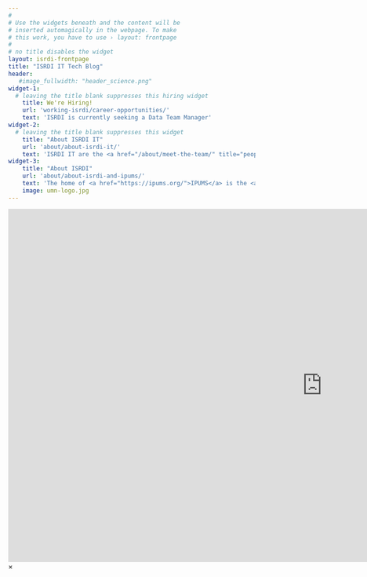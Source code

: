 ```yaml
---
#
# Use the widgets beneath and the content will be
# inserted automagically in the webpage. To make
# this work, you have to use › layout: frontpage
#
# no title disables the widget
layout: isrdi-frontpage
title: "ISRDI IT Tech Blog"
header:
   #image_fullwidth: "header_science.png"
widget-1:
  # leaving the title blank suppresses this hiring widget
    title: We're Hiring!
    url: 'working-isrdi/career-opportunities/'
    text: 'ISRDI is currently seeking a Data Team Manager'
widget-2:
  # leaving the title blank suppresses this widget
    title: "About ISRDI IT"
    url: 'about/about-isrdi-it/'
    text: 'ISRDI IT are the <a href="/about/meet-the-team/" title="people">people</a> who create and maintain the technology behind ISRDI and IPUMS and were <a href="/info/">motivated to write this blog</a>. We invite you to <a href="/about/about-isrdi-it/" title ="learn more">learn more</a> about one of the leading technology groups in the social sciences.'
widget-3:
    title: "About ISRDI"
    url: 'about/about-isrdi-and-ipums/'
    text: 'The home of <a href="https://ipums.org/">IPUMS</a> is the <a href="http://isrdi.umn.edu">Institute for Social Research and Data Innovation</a>, an interdisciplinary research center at the University of Minnesota. As a leading developer and disseminator of some of the world&#39;s largest demographic databases, we serve an audience of more than 50,000 researchers, policymakers, journalists, and data scientists around the globe.'
    image: umn-logo.jpg
---
```



<div id="videoModal" class="reveal-modal large" data-reveal="">
  <div class="flex-video widescreen vimeo" style="display: block;">
    <iframe width="1280" height="720" src="https://www.youtube.com/embed/3b5zCFSmVvU" frameborder="0" allowfullscreen></iframe>
  </div>
  <a class="close-reveal-modal">&#215;</a>
</div>
